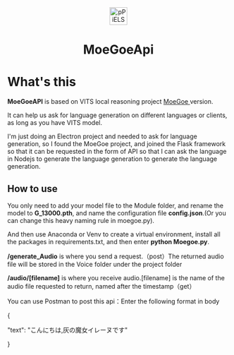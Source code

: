 <div>
    <center>
        <img src="https://s1.ax1x.com/2023/08/03/pPiELSs.png" alt="pPiELSs.png" style="width:40px;height:40px" />				
        <h1>MoeGoeApi</h1>
    <center>
</div>

# What's this

**MoeGoeAPI** is based on VITS local reasoning project [MoeGoe ](https://github.com/CjangCjengh/MoeGoe)version.

It can help us ask for language generation on different languages or clients, as long as you have VITS model.

I'm just doing an Electron project and needed to ask for language generation, so I found the MoeGoe project, and joined the Flask framework so that it can be requested in the form of API so that I can ask the language in Nodejs to generate the language generation to generate the language generation.

## How to use
You only need to add your model file to the Module folder, and rename the model to **G_13000.pth**, and name the configuration file **config.json**.(Or you can change this heavy naming rule in moegoe.py).

And then use Anaconda or Venv to create a virtual environment, install all the packages in requirements.txt, and then enter **python Moegoe.py**.

**/generate_Audio** is where you send a request.（post）The returned audio file will be stored in the Voice folder under the project folder

**/audio/[filename]** is where you receive audio.[filename] is the name of the audio file requested to return, named after the timestamp（get）

You can use Postman to post this api：Enter the following format in body

{

 "text": "こんにちは,灰の魔女イレーヌです"

}

